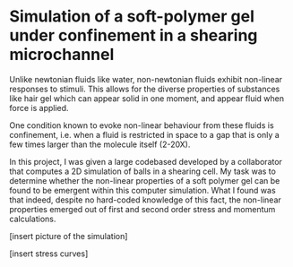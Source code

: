 # Simulation of a soft-polymer gel under confinement in a shearing microchannel

Unlike newtonian fluids like water, non-newtonian fluids exhibit non-linear responses to stimuli. This allows for the diverse properties of substances like hair gel which can appear solid in one moment, and appear fluid when force is applied. 

One condition known to evoke non-linear behaviour from these fluids is confinement, i.e. when a fluid is restricted in space to a gap that is only a few times larger than the molecule itself (2-20X). 

In this project, I was given a large codebased developed by a collaborator that computes a 2D simulation of balls in a shearing cell. My task was to determine whether the non-linear properties of a soft polymer gel can be found to be emergent within this computer simulation. What I found was that indeed, despite no hard-coded knowledge of this fact, the non-linear properties emerged out of first and second order stress and momentum calculations. 

[insert picture of the simulation]

[insert stress curves]

